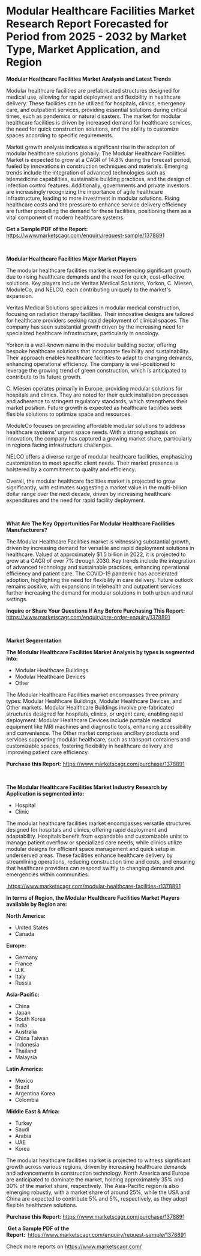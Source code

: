 <p><h1>Modular Healthcare Facilities Market Research Report Forecasted for Period from 2025 -  2032 by Market Type, Market Application, and Region</h1></p><p><strong>Modular Healthcare Facilities Market Analysis and Latest Trends</strong></p>
<p><p>Modular healthcare facilities are prefabricated structures designed for medical use, allowing for rapid deployment and flexibility in healthcare delivery. These facilities can be utilized for hospitals, clinics, emergency care, and outpatient services, providing essential solutions during critical times, such as pandemics or natural disasters. The market for modular healthcare facilities is driven by increased demand for healthcare services, the need for quick construction solutions, and the ability to customize spaces according to specific requirements.</p><p>Market growth analysis indicates a significant rise in the adoption of modular healthcare solutions globally. The Modular Healthcare Facilities Market is expected to grow at a CAGR of 14.8% during the forecast period, fueled by innovations in construction techniques and materials. Emerging trends include the integration of advanced technologies such as telemedicine capabilities, sustainable building practices, and the design of infection control features. Additionally, governments and private investors are increasingly recognizing the importance of agile healthcare infrastructure, leading to more investment in modular solutions. Rising healthcare costs and the pressure to enhance service delivery efficiency are further propelling the demand for these facilities, positioning them as a vital component of modern healthcare systems.</p></p>
<p><strong>Get a Sample PDF of the Report:&nbsp;</strong> <a href="https://www.marketscagr.com/enquiry/request-sample/1378891?utm_campaign=2653&utm_medium=2&utm_source=Github&utm_content=ia&utm_term=08042025&utm_id=modular-healthcare-facilities">https://www.marketscagr.com/enquiry/request-sample/1378891</a></p>
<p>&nbsp;</p>
<p><strong>Modular Healthcare Facilities Major Market Players</strong></p>
<p><p>The modular healthcare facilities market is experiencing significant growth due to rising healthcare demands and the need for quick, cost-effective solutions. Key players include Veritas Medical Solutions, Yorkon, C. Miesen, ModuleCo, and NELCO, each contributing uniquely to the market's expansion.</p><p>Veritas Medical Solutions specializes in modular medical construction, focusing on radiation therapy facilities. Their innovative designs are tailored for healthcare providers seeking rapid deployment of clinical spaces. The company has seen substantial growth driven by the increasing need for specialized healthcare infrastructure, particularly in oncology.</p><p>Yorkon is a well-known name in the modular building sector, offering bespoke healthcare solutions that incorporate flexibility and sustainability. Their approach enables healthcare facilities to adapt to changing demands, enhancing operational efficiency. The company is well-positioned to leverage the growing trend of green construction, which is anticipated to contribute to its future growth.</p><p>C. Miesen operates primarily in Europe, providing modular solutions for hospitals and clinics. They are noted for their quick installation processes and adherence to stringent regulatory standards, which strengthens their market position. Future growth is expected as healthcare facilities seek flexible solutions to optimize space and resources.</p><p>ModuleCo focuses on providing affordable modular solutions to address healthcare systems' urgent space needs. With a strong emphasis on innovation, the company has captured a growing market share, particularly in regions facing infrastructure challenges. </p><p>NELCO offers a diverse range of modular healthcare facilities, emphasizing customization to meet specific client needs. Their market presence is bolstered by a commitment to quality and efficiency. </p><p>Overall, the modular healthcare facilities market is projected to grow significantly, with estimates suggesting a market value in the multi-billion dollar range over the next decade, driven by increasing healthcare expenditures and the need for rapid facility deployment.</p></p>
<p>&nbsp;</p>
<p><strong>What Are The Key Opportunities For Modular Healthcare Facilities Manufacturers?</strong></p>
<p><p>The Modular Healthcare Facilities market is witnessing substantial growth, driven by increasing demand for versatile and rapid deployment solutions in healthcare. Valued at approximately $1.5 billion in 2022, it is projected to grow at a CAGR of over 7% through 2030. Key trends include the integration of advanced technology and sustainable practices, enhancing operational efficiency and patient care. The COVID-19 pandemic has accelerated adoption, highlighting the need for flexibility in care delivery. Future outlook remains positive, with expansions in telehealth and outpatient services further increasing the demand for modular solutions in both urban and rural settings.</p></p>
<p><strong>Inquire or Share Your Questions If Any Before Purchasing This Report:</strong> <a href="https://www.marketscagr.com/enquiry/pre-order-enquiry/1378891?utm_campaign=2653&utm_medium=2&utm_source=Github&utm_content=ia&utm_term=08042025&utm_id=modular-healthcare-facilities">https://www.marketscagr.com/enquiry/pre-order-enquiry/1378891</a></p>
<p>&nbsp;</p>
<p><strong>Market Segmentation</strong></p>
<p><strong>The Modular Healthcare Facilities Market Analysis by types is segmented into:</strong></p>
<p><ul><li>Modular Healthcare Buildings</li><li>Modular Healthcare Devices</li><li>Other</li></ul></p>
<p><p>The Modular Healthcare Facilities market encompasses three primary types: Modular Healthcare Buildings, Modular Healthcare Devices, and Other markets. Modular Healthcare Buildings involve pre-fabricated structures designed for hospitals, clinics, or urgent care, enabling rapid deployment. Modular Healthcare Devices include portable medical equipment like MRI machines and diagnostic tools, enhancing accessibility and convenience. The Other market comprises ancillary products and services supporting modular healthcare, such as transport containers and customizable spaces, fostering flexibility in healthcare delivery and improving patient care efficiency.</p></p>
<p><strong>Purchase this Report:&nbsp;</strong><a href="https://www.marketscagr.com/purchase/1378891?utm_campaign=2653&utm_medium=2&utm_source=Github&utm_content=ia&utm_term=08042025&utm_id=modular-healthcare-facilities">https://www.marketscagr.com/purchase/1378891</a></p>
<p>&nbsp;</p>
<p><strong>The Modular Healthcare Facilities Market Industry Research by Application is segmented into:</strong></p>
<p><ul><li>Hospital</li><li>Clinic</li></ul></p>
<p><p>The modular healthcare facilities market encompasses versatile structures designed for hospitals and clinics, offering rapid deployment and adaptability. Hospitals benefit from expandable and customizable units to manage patient overflow or specialized care needs, while clinics utilize modular designs for efficient space management and quick setup in underserved areas. These facilities enhance healthcare delivery by streamlining operations, reducing construction time and costs, and ensuring that healthcare providers can respond swiftly to changing demands and emergencies within communities.</p></p>
<p><a href="https://www.marketscagr.com/modular-healthcare-facilities-r1378891?utm_campaign=2653&utm_medium=2&utm_source=Github&utm_content=ia&utm_term=08042025&utm_id=modular-healthcare-facilities">&nbsp;https://www.marketscagr.com/modular-healthcare-facilities-r1378891</a></p>
<p><strong>In terms of Region, the Modular Healthcare Facilities Market Players available by Region are:</strong></p>
<p>
    <p> <strong> North America: </strong>
        <ul>
            <li>United States</li>
            <li>Canada</li>
        </ul>
        </p> 
    <p> <strong> Europe: </strong>
        <ul>
            <li>Germany</li>
            <li>France</li>
            <li>U.K.</li>
            <li>Italy</li>
            <li>Russia</li>
        </ul>
        </p> 
    <p> <strong> Asia-Pacific: </strong>
        <ul>
            <li>China</li>
            <li>Japan</li>
            <li>South Korea</li>
            <li>India</li>
            <li>Australia</li>
            <li>China Taiwan</li>
            <li>Indonesia</li>
            <li>Thailand</li>
            <li>Malaysia</li>
        </ul>
        </p> 
    <p> <strong> Latin America: </strong>
        <ul>
            <li>Mexico</li>
            <li>Brazil</li>
            <li>Argentina Korea</li>
            <li>Colombia</li>
        </ul>
        </p> 
    <p> <strong> Middle East & Africa: </strong>
        <ul>
            <li>Turkey</li>
            <li>Saudi</li>
            <li>Arabia</li>
            <li>UAE</li>
            <li>Korea</li>
        </ul>
    </p>
    </p>
<p><p>The modular healthcare facilities market is projected to witness significant growth across various regions, driven by increasing healthcare demands and advancements in construction technology. North America and Europe are anticipated to dominate the market, holding approximately 35% and 30% of the market share, respectively. The Asia-Pacific region is also emerging robustly, with a market share of around 25%, while the USA and China are expected to contribute 5% and 5%, respectively, as they adopt flexible healthcare solutions.</p></p>
<p><strong>Purchase this Report: </strong><a href="https://www.marketscagr.com/purchase/1378891?utm_campaign=2653&utm_medium=2&utm_source=Github&utm_content=ia&utm_term=08042025&utm_id=modular-healthcare-facilities">https://www.marketscagr.com/purchase/1378891</a></p>
<p>&nbsp;<strong>Get a Sample PDF of the Report:&nbsp;&nbsp;</strong><a href="https://www.marketscagr.com/enquiry/request-sample/1378891?utm_campaign=2653&utm_medium=2&utm_source=Github&utm_content=ia&utm_term=08042025&utm_id=modular-healthcare-facilities">https://www.marketscagr.com/enquiry/request-sample/1378891</a></p>
<p><strong></strong></p>
<p>Check more reports on <a href="https://www.marketscagr.com/?utm_campaign=2653&utm_medium=2&utm_source=Github&utm_content=ia&utm_term=08042025&utm_id=modular-healthcare-facilities">https://www.marketscagr.com/</a></p>